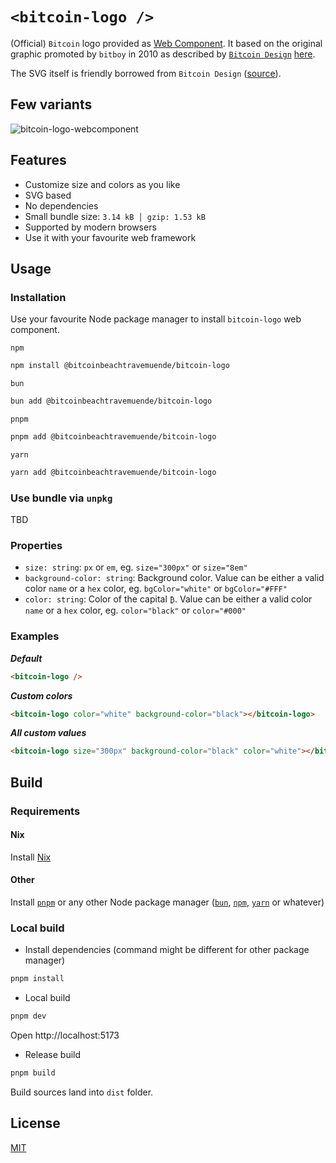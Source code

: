 # `<bitcoin-logo />`

(Official) `Bitcoin` logo provided as [Web Component](https://developer.mozilla.org/en-US/docs/Web/API/Web_components). It based on the original graphic promoted by `bitboy` in 2010 as described by [`Bitcoin Design`](https://bitcoin.design) [here](https://bitcoin.design/guide/getting-started/visual-language/#update-by-bitboy).

The SVG itself is friendly borrowed from `Bitcoin Design` ([source](https://bitcoin.design/assets/images/guide/getting-started/visual-language/bitcoin-symbol.svg)).

## Few variants

![bitcoin-logo-webcomponent](https://github.com/BitcoinBeachTravemuende/bitcoin-logo-webcomponent/assets/47693/1157247c-6b2e-4fda-aa90-e2d6a096e0f9)


## Features

- Customize size and colors as you like
- SVG based
- No dependencies
- Small bundle size: `3.14 kB │ gzip: 1.53 kB`
- Supported by modern browsers
- Use it with your favourite web framework

## Usage

### Installation 

Use your favourite Node package manager to install `bitcoin-logo` web component.

`npm`

```bash
npm install @bitcoinbeachtravemuende/bitcoin-logo
```

`bun`

```bash
bun add @bitcoinbeachtravemuende/bitcoin-logo
```

`pnpm`

```bash
pnpm add @bitcoinbeachtravemuende/bitcoin-logo
```

`yarn`

```bash
yarn add @bitcoinbeachtravemuende/bitcoin-logo
```

### Use bundle via `unpkg`

TBD

### Properties

- `size: string`: `px` or `em`, eg. `size="300px"` or `size="8em"`
- `background-color: string`: Background color. Value can be either a valid color `name` or a `hex` color, eg. `bgColor="white"` or `bgColor="#FFF"`
- `color: string`: Color of the capital `₿`. Value can be either a valid color `name` or a `hex` color, eg. `color="black"` or `color="#000"`

### Examples

**_Default_**

```html
<bitcoin-logo />
```

**_Custom colors_**

```html
<bitcoin-logo color="white" background-color="black"></bitcoin-logo>
```


**_All custom values_**

```html
<bitcoin-logo size="300px" background-color="black" color="white"></bitcoin-logo>
```

## Build

### Requirements

#### Nix

Install [Nix](https://zero-to-flakes.com/install)

#### Other

Install [`pnpm`](https://pnpm.io/) or any other Node package manager ([`bun`](https://bun.sh/), [`npm`](https://docs.npmjs.com/downloading-and-installing-node-js-and-npm), [`yarn`](https://yarnpkg.com/) or whatever)

### Local build

- Install dependencies (command might be different for other package manager)

```bash
pnpm install
```

- Local build

```bash
pnpm dev
```
Open http://localhost:5173

- Release build

```bash
pnpm build
```
Build sources land into `dist` folder.

## License

[MIT](./LICENSE)
